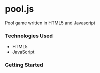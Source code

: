 # pool.js

Pool game written in HTML5 and Javascript

### Technologies Used

* HTML5
* JavaScript

### Getting Started

```

```
